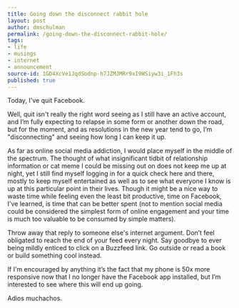 ```yaml
---
title: Going down the disconnect rabbit hole
layout: post
author: dmschulman
permalink: /going-down-the-disconnect-rabbit-hole/
tags:
- life
- musings
- internet
- announcement
source-id: 1GD4XcVe1JqdSodnp-h7JZMJMRr9xI9WSiyw3i_1Fh3s
published: true
---
```

Today, I've quit Facebook.

Well, quit isn't really the right word seeing as I still have an active account, and I’m fully expecting to relapse in some form or another down the road, but for the moment, and as resolutions in the new year tend to go, I’m "disconnecting" and seeing how long I can keep it up.

As far as online social media addiction, I would place myself in the middle of the spectrum. The thought of what insignificant tidbit of relationship information or cat meme I could be missing out on does not keep me up at night, yet I still find myself logging in for a quick check here and there, mostly to keep myself entertained as well as to see what everyone I know is up at this particular point in their lives. Though it might be a nice way to waste time while feeling even the least bit productive, time on Facebook, I've learned, is time that can be better spent (not to mention social media could be considered the simplest form of online engagement and your time is much too valuable to be consumed by simple matters).

Throw away that reply to someone else's internet argument. Don’t feel obligated to reach the end of your feed every night. Say goodbye to ever being mildly enticed to click on a Buzzfeed link. Go outside or read a book or build something cool instead.

If I'm encouraged by anything it’s the fact that my phone is 50x more responsive now that I no longer have the Facebook app installed, but I’m interested to see where this will end up going.

Adios muchachos.

